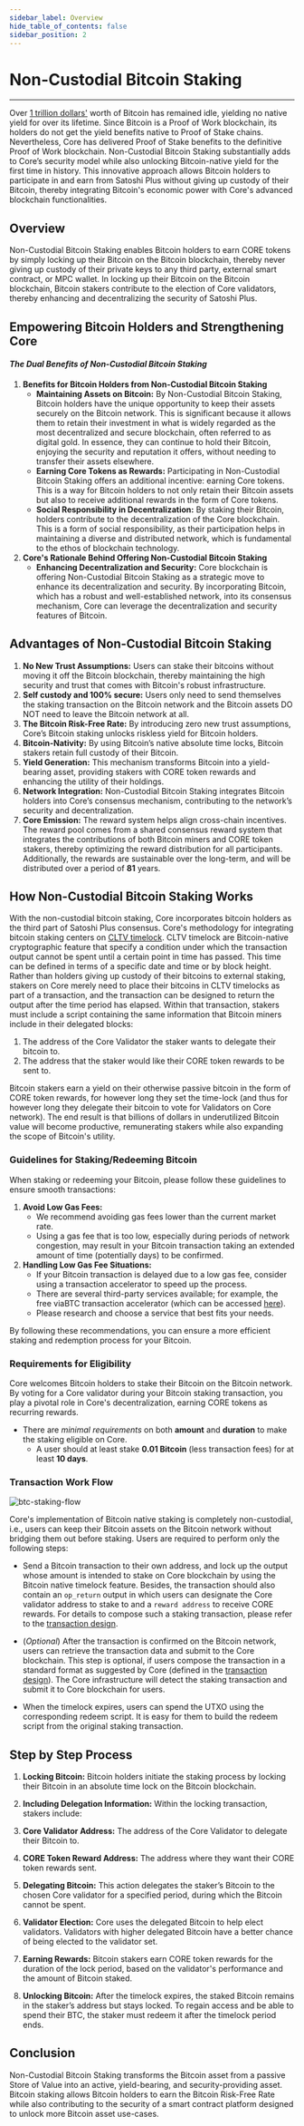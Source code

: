 ```yaml
---
sidebar_label: Overview
hide_table_of_contents: false
sidebar_position: 2
---
```


# Non-Custodial Bitcoin Staking

---

Over [1 trillion dollars'](https://www.coingecko.com/en/coins/bitcoin) worth of Bitcoin has remained idle, yielding no native yield for over its lifetime. Since Bitcoin is a Proof of Work blockchain, its holders do not get the yield benefits native to Proof of Stake chains. Nevertheless, Core has delivered Proof of Stake benefits to the definitive Proof of Work blockchain. Non-Custodial Bitcoin Staking substantially adds to Core’s security model while also unlocking Bitcoin-native yield for the first time in history. This innovative approach allows Bitcoin holders to participate in and earn from Satoshi Plus without giving up custody of their Bitcoin, thereby integrating Bitcoin's economic power with Core's advanced blockchain functionalities.

## Overview

Non-Custodial Bitcoin Staking enables Bitcoin holders to earn CORE tokens by simply locking up their Bitcoin on the Bitcoin blockchain, thereby never giving up custody of their private keys to any third party, external smart contract, or MPC wallet. In locking up their Bitcoin on the Bitcoin blockchain, Bitcoin stakers contribute to the election of Core validators, thereby enhancing and decentralizing the security of Satoshi Plus.

## Empowering Bitcoin Holders and Strengthening Core

#### _The Dual Benefits of Non-Custodial Bitcoin Staking_

1. **Benefits for Bitcoin Holders from Non-Custodial Bitcoin Staking**
   - **Maintaining Assets on Bitcoin:** By Non-Custodial Bitcoin Staking, Bitcoin holders have the unique opportunity to keep their assets securely on the Bitcoin network. This is significant because it allows them to retain their investment in what is widely regarded as the most decentralized and secure blockchain, often referred to as digital gold. In essence, they can continue to hold their Bitcoin, enjoying the security and reputation it offers, without needing to transfer their assets elsewhere.
   - **Earning Core Tokens as Rewards:** Participating in Non-Custodial Bitcoin Staking offers an additional incentive: earning Core tokens. This is a way for Bitcoin holders to not only retain their Bitcoin assets but also to receive additional rewards in the form of Core tokens.
   - **Social Responsibility in Decentralization:** By staking their Bitcoin, holders contribute to the decentralization of the Core blockchain. This is a form of social responsibility, as their participation helps in maintaining a diverse and distributed network, which is fundamental to the ethos of blockchain technology.
2. **Core's Rationale Behind Offering Non-Custodial Bitcoin Staking**
   - **Enhancing Decentralization and Security:** Core blockchain is offering Non-Custodial Bitcoin Staking as a strategic move to enhance its decentralization and security. By incorporating Bitcoin, which has a robust and well-established network, into its consensus mechanism, Core can leverage the decentralization and security features of Bitcoin.

## Advantages of Non-Custodial Bitcoin Staking

1. **No New Trust Assumptions:** Users can stake their bitcoins without moving it off the Bitcoin blockchain, thereby maintaining the high security and trust that comes with Bitcoin's robust infrastructure.
2. **Self custody and 100% secure:** Users only need to send themselves the staking transaction on the Bitcoin network and the Bitcoin assets DO NOT need to leave the Bitcoin network at all.
3. **The Bitcoin Risk-Free Rate:** By introducing zero new trust assumptions, Core’s Bitcoin staking unlocks riskless yield for Bitcoin holders.
4. **Bitcoin-Nativity:** By using Bitcoin’s native absolute time locks, Bitcoin stakers retain full custody of their Bitcoin.
5. **Yield Generation:** This mechanism transforms Bitcoin into a yield-bearing asset, providing stakers with CORE token rewards and enhancing the utility of their holdings.
6. **Network Integration:** Non-Custodial Bitcoin Staking integrates Bitcoin holders into Core’s consensus mechanism, contributing to the network’s security and decentralization.
7. **Core Emission:** The reward system helps align cross-chain incentives. The reward pool comes from a shared consensus reward system that integrates the contributions of both Bitcoin miners and CORE token stakers, thereby optimizing the reward distribution for all participants. Additionally, the rewards are sustainable over the long-term, and will be distributed over a period of **81** years.

## How Non-Custodial Bitcoin Staking Works

With the non-custodial bitcoin staking, Core incorporates bitcoin holders as the third part of Satoshi Plus consensus. Core's methodology for integrating bitcoin staking centers on [CLTV timelock](https://en.bitcoin.it/wiki/Timelock#CheckLockTimeVerify). CLTV timelock are Bitcoin-native cryptographic feature that specify a condition under which the transaction output cannot be spent until a certain point in time has passed. This time can be defined in terms of a specific date and time or by block height. Rather than holders giving up custody of their bitcoins to external staking, stakers on Core merely need to place their bitcoins in CLTV timelocks as part of a transaction, and the transaction can be designed to return the output after the time period has elapsed. Within that transaction, stakers must include a script containing the same information that Bitcoin miners include in their delegated blocks:

1. The address of the Core Validator the staker wants to delegate their bitcoin to.
2. The address that the staker would like their CORE token rewards to be sent to.

Bitcoin stakers earn a yield on their otherwise passive bitcoin in the form of CORE token rewards, for however long they set the time-lock (and thus for however long they delegate their bitcoin to vote for Validators on Core network). The end result is that billions of dollars in underutilized Bitcoin value will become productive, remunerating stakers while also expanding the scope of Bitcoin's utility.

### Guidelines for Staking/Redeeming Bitcoin

When staking or redeeming your Bitcoin, please follow these guidelines to ensure smooth transactions:

1. **Avoid Low Gas Fees:**
   - We recommend avoiding gas fees lower than the current market rate.
   - Using a gas fee that is too low, especially during periods of network congestion, may result in your Bitcoin transaction taking an extended amount of time (potentially days) to be confirmed.
2. **Handling Low Gas Fee Situations:**
   - If your Bitcoin transaction is delayed due to a low gas fee, consider using a transaction accelerator to speed up the process.
   - There are several third-party services available; for example, the free viaBTC transaction accelerator (which can be accessed [here](https://www.viabtc.com/tools/txaccelerator)).
   - Please research and choose a service that best fits your needs.

By following these recommendations, you can ensure a more efficient staking and redemption process for your Bitcoin.

### Requirements for Eligibility

Core welcomes Bitcoin holders to stake their Bitcoin on the Bitcoin network. By voting for a Core validator during your Bitcoin staking transaction, you play a pivotal role in Core's decentralization, earning CORE tokens as recurring rewards.

- There are _minimal requirements_ on both **amount** and **duration** to make the staking eligible on Core.
  - A user should at least stake **0.01 Bitcoin** (less transaction fees) for at least **10 days**.

### Transaction Work Flow

![btc-staking-flow](../../../../static/img/btc-staking/btc-staking-flow.png)

Core's implementation of Bitcoin native staking is completely non-custodial, i.e., users can keep their Bitcoin assets on the Bitcoin network without bridging them out before staking. Users are required to perform only the following steps:

- Send a Bitcoin transaction to their own address, and lock up the output whose amount is intended to stake on Core blockchain by using the Bitcoin native timelock feature. Besides, the transaction should also contain an `op_return` output in which users can designate the Core validator address to stake to and a `reward address` to receive CORE rewards. For details to compose such a staking transaction, please refer to the [transaction design](design.md).

- (_Optional_) After the transaction is confirmed on the Bitcoin network, users can retrieve the transaction data and submit to the Core blockchain. This step is optional, if users compose the transaction in a standard format as suggested by Core (defined in the [transaction design](design.md)). The Core infrastructure will detect the staking transaction and submit it to Core blockchain for users.

- When the timelock expires, users can spend the UTXO using the corresponding redeem script. It is easy for them to build the redeem script from the original staking transaction.

## Step by Step Process

1. **Locking Bitcoin:** Bitcoin holders initiate the staking process by locking their Bitcoin in an absolute time lock on the Bitcoin blockchain.

2. **Including Delegation Information:** Within the locking transaction, stakers include:

3. **Core Validator Address:** The address of the Core Validator to delegate their Bitcoin to.

4. **CORE Token Reward Address:** The address where they want their CORE token rewards sent.

5. **Delegating Bitcoin:** This action delegates the staker’s Bitcoin to the chosen Core validator for a specified period, during which the Bitcoin cannot be spent.

6. **Validator Election:** Core uses the delegated Bitcoin to help elect validators. Validators with higher delegated Bitcoin have a better chance of being elected to the validator set.

7. **Earning Rewards:** Bitcoin stakers earn CORE token rewards for the duration of the lock period, based on the validator's performance and the amount of Bitcoin staked.

8. **Unlocking Bitcoin:**  After the timelock expires, the staked Bitcoin remains in the staker’s address but stays locked. To regain access and be able to spend their BTC, the staker must redeem it after the timelock period ends.

## Conclusion

Non-Custodial Bitcoin Staking transforms the Bitcoin asset from a passive Store of Value into an active, yield-bearing, and security-providing asset. Bitcoin staking allows Bitcoin holders to earn the Bitcoin Risk-Free Rate while also contributing to the security of a smart contract platform designed to unlock more Bitcoin asset use-cases.
